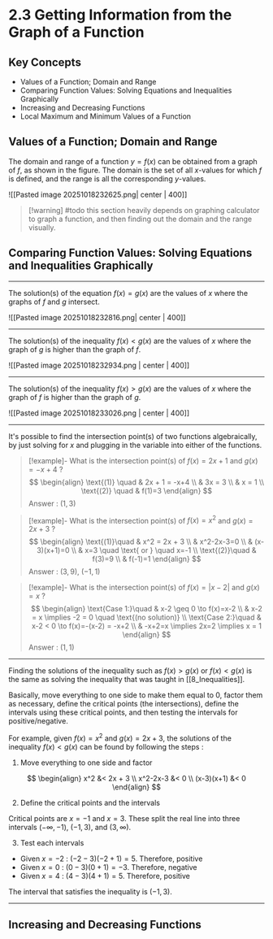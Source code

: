 # 2.3 Getting Information from the Graph of a Function

## Key Concepts

- Values of a Function; Domain and Range
- Comparing Function Values: Solving Equations and Inequalities Graphically
- Increasing and Decreasing Functions
- Local Maximum and Minimum Values of a Function


## Values of a Function; Domain and Range

The domain and range of a function $y=f(x)$ can be obtained from a graph of $f$, as shown in the figure. The domain is the set of all $x$-values for which $f$ is defined, and the range is all the corresponding $y$-values.

![[Pasted image 20251018232625.png| center | 400]]


> [!warning] #todo this section heavily depends on graphing calculator to graph a function, and then finding out the domain and the range visually.


## Comparing Function Values: Solving Equations and Inequalities Graphically

---
The solution(s) of the equation $f(x)=g(x)$ are the values of $x$ where the graphs of $f$ and $g$ intersect.

![[Pasted image 20251018232816.png| center | 400]]

---
The solution(s) of the inequality $f(x)<g(x)$ are the values of $x$ where the graph of $g$ is higher than the graph of $f$.

![[Pasted image 20251018232934.png | center | 400]]

---
The solution(s) of the inequality $f(x)>g(x)$ are the values of $x$ where the graph of $f$ is higher than the graph of $g$.

![[Pasted image 20251018233026.png | center | 400]]

---
It's possible to find the intersection point(s) of two functions algebraically, by just solving for $x$ and plugging in the variable into either of the functions.

> [!example]- What is the intersection point(s) of $f(x) = 2x+1$ and $g(x)=-x+4$ ?
> $$
> \begin{align}
>   \text{(1)} \quad & 2x + 1 = -x+4 \\
>   & 3x = 3 \\
>   & x = 1 \\
>   \text{(2)} \quad & f(1)=3
> \end{align}
> $$
> Answer : $(1,3)$

> [!example]- What is the intersection point(s) of $f(x)=x^2$ and $g(x)=2x+3$ ?
> $$
> \begin{align}
>   \text{(1)}\quad & x^2 = 2x + 3 \\
>   & x^2-2x-3=0 \\
>   & (x-3)(x+1)=0 \\
>   & x=3 \quad \text{ or } \quad x=-1 \\
>   \text{(2)}\quad & f(3)=9 \\
>   & f(-1)=1
> \end{align}
> $$
> Answer : $(3,9)$, $(-1,1)$

> [!example]- What is the intersection point(s) of $f(x)=|x-2|$ and $g(x)=x$ ?
> $$
> \begin{align}
>   \text{Case 1:}\quad & x-2 \geq 0 \to f(x)=x-2 \\
>   & x-2 = x \implies -2 = 0 \quad \text{(no solution)} \\
>   \text{Case 2:}\quad & x-2 < 0 \to f(x)=-(x-2) = -x+2 \\
>   & -x+2=x \implies 2x=2 \implies x = 1
> \end{align}
> $$
> Answer : $(1,1)$

---
Finding the solutions of the inequality such as $f(x)>g(x)$ or $f(x)<g(x)$ is the same as solving the inequality that was taught in [[8_Inequalities]].

Basically, move everything to one side to make them equal to $0$, factor them as necessary, define the critical points (the intersections), define the intervals using these critical points, and then testing the intervals for positive/negative.

For example, given $f(x)=x^2$ and $g(x)=2x+3$, the solutions of the inequality $f(x)<g(x)$ can be found by following the steps :

1. Move everything to one side and factor

$$
\begin{align}
  x^2 &< 2x + 3 \\
  x^2-2x-3 &< 0 \\
  (x-3)(x+1) &< 0
\end{align}
$$

2. Define the critical points and the intervals

Critical points are $x=-1$ and $x=3$. These split the real line into three intervals $(-\infty, -1)$, $(-1,3)$, and $(3, \infty)$.


3. Test each intervals

- Given $x=-2$ : $(-2-3)(-2+1)=5$. Therefore, positive
- Given $x=0$ : $(0-3)(0+1)=-3$. Therefore, negative
- Given $x=4$ : $(4-3)(4+1)=5$. Therefore, positive

The interval that satisfies the inequality is $(-1,3)$.

---

## Increasing and Decreasing Functions

